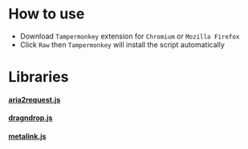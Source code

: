 # How to use

- Download `Tampermonkey` extension for `Chromium` or `Mozilla Firefox`
- Click `Raw` then `Tampermonkey` will install the script automatically

# Libraries

#### [aria2request.js](HowToUse/aria2request.md)
#### [dragndrop.js](HowToUse/dragndrop.md)
#### [metalink.js](HowToUse/metalink4.md)
